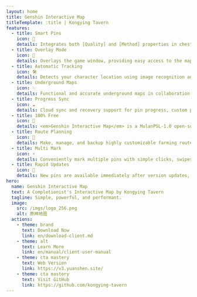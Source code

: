 ```yaml
---
layout: home
title: Genshin Interactive Map
titleTemplate: :title | Kongying Tavern
features:
  - title: Smart Pins
    icon: 🦾
    details: Integrates both [Quality] and [Method] properties in chest pins, allowing regional duplicate-free filtering with method illustrations when using either filter.
  - title: Overlay Mode
    icon: 🎪
    details: Overlays the game window, providing easy access to the map on one display.
  - title: Automatic Tracking
    icon: 🛠
    details: Detects your character location using image recognition and displays a simultaneous player indicator on the <b>map client</b>.
  - title: Underground Maps
    icon: ✨
    details: Functional and accurate underground maps in collaboration with [Teyvat Map Institute] featuring levels and cave entries.
  - title: Progress Sync
    icon: ☁️
    details: Cloud sync and recovery support for pin progress, custom paths, etc.
  - title: 100% Free
    icon: 🎉
    details: <em>Genshin Interactive Map</em> is a MulanPSL-1.0 open-source project, it is also AD-free.
  - title: Route Planning
    icon: 🚩
    details: Make, manage, and backup highly customizable farming routes with [Canvas].
  - title: Multi Mark
    icon: ⚡
    details: Conveniently mark multiple pins with simple clicks, swipes and box selection.
  - title: Rapid Updates
    icon: 🚀
    details: New pins are available immediately after version updates, get 100% exploration day 1 with ease!
hero:
  name: Genshin Interactive Map
  text: A Completionist's Interactive Map by Kongying Tavern
  tagline: Simple, powerful, and performant.
  image:
    src: /imgs/logo_256.png
    alt: 原神地图
  actions:
    - theme: brand
      text: Download Now
      link: en/download-client.md
    - theme: alt
      text: Learn More
      link: en/manual/client-user-manual
    - theme: cta mastery
      text: Web Version
      link: https://v3.yuanshen.site/
    - theme: cta mastery
      text: Visit GitHub
      link: https://github.com/kongying-tavern
---
```


<script setup>
import '../../.vitepress/theme/styles/home-links.css'
</script>
